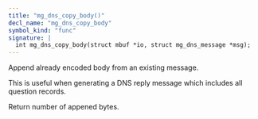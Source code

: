 ```yaml
---
title: "mg_dns_copy_body()"
decl_name: "mg_dns_copy_body"
symbol_kind: "func"
signature: |
  int mg_dns_copy_body(struct mbuf *io, struct mg_dns_message *msg);
---
```


Append already encoded body from an existing message.

This is useful when generating a DNS reply message which includes
all question records.

Return number of appened bytes. 

